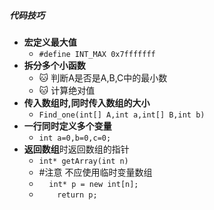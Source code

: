 ##### 代码技巧
- **宏定义最大值**
	- `#define INT_MAX 0x7fffffff`
- **拆分多个小函数**
	- 🐱 判断A是否是A,B,C中的最小数
	- 🐱 计算绝对值
- **传入数组时,同时传入数组的大小**
	- `Find_one(int[] A,int a,int[] B,int b)`
- **一行同时定义多个变量**
	- `int a=0,b=0,c=0;`
- **返回数组**时返回数组的指针
	- `int* getArray(int n)`
	- #注意 不应使用临时变量数组
	-     `int* p = new int[n];`
	- `    return p;`
